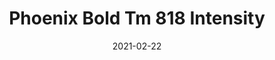 ---
tags: 
  - "To Market"
  - "Rubber Flooring"
  - "Phoenix"
title: "Phoenix Bold Tm 818 Intensity"
designer: "To Market"
image_primary: "img/BOLD%20TM818%20INTENSITY.jpg"
href: "https://www.tomkt.com/atmosphere-phoenix-swatches"
description: "Straight%20Edge%20Tile%3A%2038%22%20x%2038%22%20Interlocking%20Tile%3A%2037%22%20x%2037%22"
category: "rubber-flooring-phoenix"
subtitle: ""
manufacturer: "ToMarket"
slug: "/manufacturers/tomarket/rubber-flooring-phoenix/to-market-phoenix-bold-tm-818-intensity"
date: "2021-02-22"
---